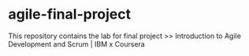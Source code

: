 # agile-final-project 
This repository contains the lab for final project >> Introduction to Agile Development and Scrum | IBM x Coursera
